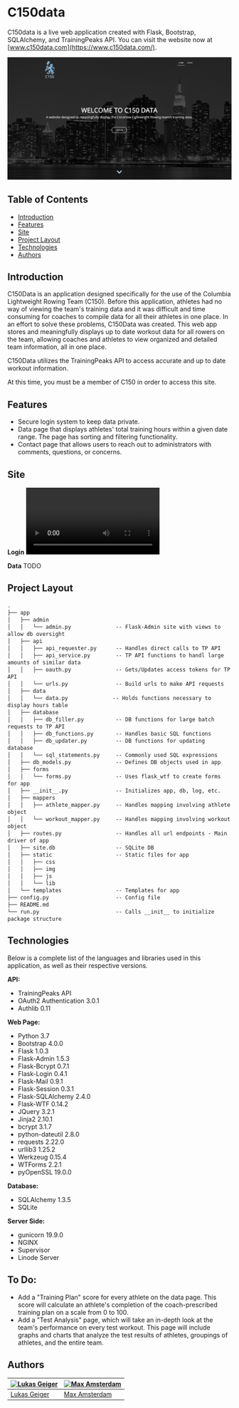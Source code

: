 # C150data

C150data is a live web application created with Flask, Bootstrap, SQLAlchemy, and TrainingPeaks API. You can visit the website now at [www.c150data.com](https://www.c150data.com/).

![Landing Page](app/static/img/landingpage.png)

## Table of Contents

* [Introduction](#Introduction)
* [Features](#Features)
* [Site](#Site)
* [Project Layout](#Project-Layout)
* [Technologies](#Technologies)
* [Authors](#Authors)

## Introduction

C150Data is an application designed specifically for the use of the Columbia Lightweight Rowing Team (C150).
Before this application, athletes had no way of viewing the team's training data and it was difficult and time consuming for coaches to compile data for all their athletes in one place. In an effort to solve these problems, C150Data was created. This web app stores and meaningfully displays up to date workout data for all rowers on the team,
allowing coaches and athletes to view organized and detailed team information, all in one place.

C150Data utilizes the TrainingPeaks API to access accurate and up to date workout information. 

At this time, you must be a member of C150 in order to access this site.

## Features

* Secure login system to keep data private.
* Data page that displays athletes' total training hours within a given date range. The page has sorting and filtering functionality.
* Contact page that allows users to reach out to administrators with comments, questions, or concerns.

## Site

**Login**
![Login Gif](app/static/img/login.mp4)

**Data**
TODO

## Project Layout
```
.
├── app
│   ├── admin
│   │   └── admin.py              -- Flask-Admin site with views to allow db oversight
│   ├── api
│   │   ├── api_requester.py      -- Handles direct calls to TP API
│   │   ├── api_service.py        -- TP API functions to handl large amounts of similar data
│   │   ├── oauth.py              -- Gets/Updates access tokens for TP API
│   │   └── urls.py               -- Build urls to make API requests
│   ├── data
│   │   └── data.py              -- Holds functions necessary to display hours table 
│   ├── database
│   │   ├── db_filler.py          -- DB functions for large batch requests to TP API
│   │   ├── db_functions.py       -- Handles basic SQL functions
│   │   ├── db_updater.py         -- DB functions for updating database
│   │   └── sql_statements.py     -- Commonly used SQL expressions
│   ├── db_models.py              -- Defines DB objects used in app
│   ├── forms
│   │   └── forms.py              -- Uses flask_wtf to create forms for app
│   ├── __init__.py               -- Initializes app, db, log, etc.
│   ├── mappers
│   │   ├── athlete_mapper.py     -- Handles mapping involving athlete object
│   │   └── workout_mapper.py     -- Handles mapping involving workout object
│   ├── routes.py                 -- Handles all url endpoints - Main driver of app
│   ├── site.db                   -- SQLite DB
│   ├── static                    -- Static files for app
│   │   ├── css
│   │   ├── img
│   │   ├── js
│   │   └── lib
│   └── templates                 -- Templates for app
├── config.py                     -- Config file
├── README.md
└── run.py                        -- Calls __init__ to initialize package structure
```

## Technologies
Below is a complete list of the languages and libraries used in this application, as well as their respective versions.

**API:**
* TrainingPeaks API
* OAuth2 Authentication 3.0.1
* Authlib 0.11

**Web Page:**
* Python 3.7
* Bootstrap 4.0.0
* Flask 1.0.3
* Flask-Admin 1.5.3
* Flask-Bcrypt 0.7.1
* Flask-Login 0.4.1
* Flask-Mail 0.9.1
* Flask-Session 0.3.1
* Flask-SQLAlchemy 2.4.0
* Flask-WTF 0.14.2
* JQuery 3.2.1
* Jinja2 2.10.1
* bcrypt 3.1.7
* python-dateutil 2.8.0
* requests 2.22.0
* urllib3 1.25.2
* Werkzeug 0.15.4
* WTForms 2.2.1
* pyOpenSSL 19.0.0

**Database:**
* SQLAlchemy 1.3.5
* SQLite

**Server Side:**
* gunicorn 19.9.0
* NGINX
* Supervisor
* Linode Server


## To Do:

* Add a "Training Plan" score for every athlete on the data page. This score will calculate an athlete's completion of the coach-prescribed training plan on a scale from 0 to 100.
* Add a "Test Analysis" page, which will take an in-depth look at the team's performance on every test workout. This page will include graphs and charts that analyze the test results of athletes, groupings of athletes, and the entire team.

 ## Authors
[![Lukas Geiger](https://avatars0.githubusercontent.com/u/39981740?s=460&v=4)](https://github.com/ljogeiger) | [![Max Amsterdam](https://avatars0.githubusercontent.com/u/44952097?s=460&v=4 )](https://github.com/max-amsterdam)
---|---
[Lukas Geiger](https://github.com/ljogeiger) |[Max Amsterdam](https://github.com/max-amsterdam)